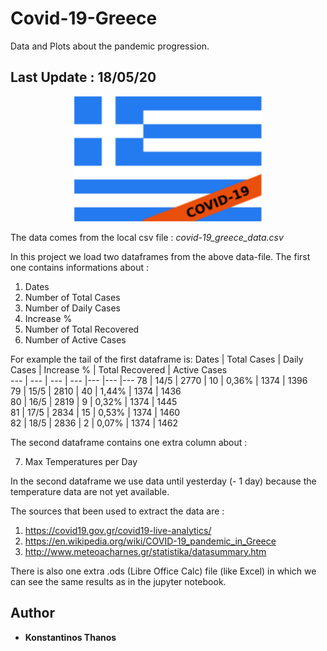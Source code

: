 # Covid-19-Greece
Data and Plots about the pandemic progression. 
## Last Update : 18/05/20

<p align="center">
  <img width="300" height="200" src="flag.png">
</p>

The data comes from the local csv file : *covid-19_greece_data.csv*

In this project we load two dataframes from the above data-file. 
The first one contains informations about : 

1. Dates  
2. Number of Total Cases  
3. Number of Daily Cases  
4. Increase %  
5. Number of Total Recovered  
6. Number of Active Cases  

For example the tail of the first dataframe is:
 	Dates |	Total Cases |	Daily Cases |	Increase % | Total Recovered |	Active Cases    
  --- | --- | --- | --- |--- |--- |---
78 | 14/5 |	2770 |	10 |	0,36% |	1374 	| 1396  
79 |	15/5 |	2810 |	40 |	1,44% |	1374 |	1436  
80 |	16/5 |	2819 |	9 |	0,32% |	1374 |	1445  
81 | 17/5 |	2834 |	15 |	0,53% |	1374 |	1460  
82 |	18/5 |	2836 |	2 |	0,07% |	1374 |	1462  

The second dataframe contains one extra column about :

7. Max Temperatures per Day

In the second dataframe we use data until yesterday (- 1 day) because the temperature data are not yet available.

The sources that been used to extract the data are : 
1. https://covid19.gov.gr/covid19-live-analytics/  
2. https://en.wikipedia.org/wiki/COVID-19_pandemic_in_Greece  
3. http://www.meteoacharnes.gr/statistika/datasummary.htm  

There is also one extra .ods (Libre Office Calc) file (like Excel) in which we can see the same results as in the jupyter notebook.

## Author
* **Konstantinos Thanos**
